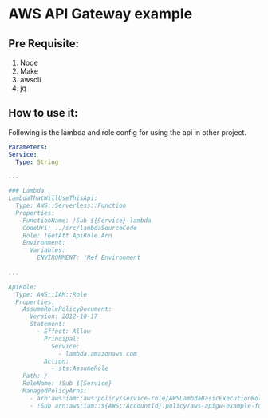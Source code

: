 # AWS API Gateway example

## Pre Requisite:

1. Node
2. Make
3. awscli
4. jq

## How to use it:

Following is the lambda and role config for using the api in other project.

  ```yaml
Parameters:
  Service:
    Type: String

...

### Lambda
  LambdaThatWillUseThisApi:
    Type: AWS::Serverless::Function
    Properties:
      FunctionName: !Sub ${Service}-lambda
      CodeUri: ../src/lambdaSourceCode
      Role: !GetAtt ApiRole.Arn
      Environment:
        Variables:
          ENVIRONMENT: !Ref Environment
          
...

  ApiRole:
    Type: AWS::IAM::Role
    Properties:
      AssumeRolePolicyDocument:
        Version: 2012-10-17
        Statement:
          - Effect: Allow
            Principal:
              Service:
                - lambda.amazonaws.com
            Action:
              - sts:AssumeRole
      Path: /
      RoleName: !Sub ${Service}
      ManagedPolicyArns:
        - arn:aws:iam::aws:policy/service-role/AWSLambdaBasicExecutionRole
        - !Sub arn:aws:iam::${AWS::AccountId}:policy/aws-apigw-example-fullaccess
  ```
